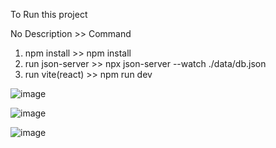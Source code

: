 To Run this project

No  Description        >>  Command
1.  npm install        >>  npm install
2.  run json-server    >>  npx json-server --watch ./data/db.json
3.  run vite(react)    >>  npm run dev


![image](https://github.com/Thuya66/dogoblog/assets/54479396/8a09386a-b3ce-4b56-9615-487188bd5bf8)

![image](https://github.com/Thuya66/dogoblog/assets/54479396/98e71221-c152-46f4-94ee-82a554382aa8)

![image](https://github.com/Thuya66/dogoblog/assets/54479396/b8165b27-e2b9-4a7e-9fc8-9cd16209a242)
